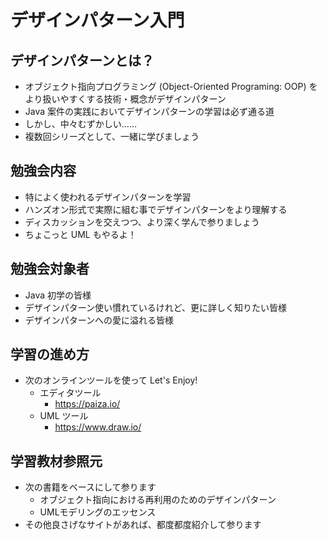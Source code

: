 # デザインパターン入門

## デザインパターンとは？
- オブジェクト指向プログラミング (Object-Oriented Programing: OOP) をより扱いやすくする技術・概念がデザインパターン
- Java 案件の実践においてデザインパターンの学習は必ず通る道
- しかし、中々むずかしい……
- 複数回シリーズとして、一緒に学びましょう

## 勉強会内容
- 特によく使われるデザインパターンを学習
- ハンズオン形式で実際に組む事でデザインパターンをより理解する
- ディスカッションを交えつつ、より深く学んで参りましょう
- ちょこっと UML もやるよ！

## 勉強会対象者
- Java 初学の皆様
- デザインパターン使い慣れているけれど、更に詳しく知りたい皆様
- デザインパターンへの愛に溢れる皆様

## 学習の進め方
- 次のオンラインツールを使って Let's Enjoy!
  - エディタツール
    - https://paiza.io/
  - UML ツール
    - https://www.draw.io/

## 学習教材参照元
- 次の書籍をベースにして参ります
  - オブジェクト指向における再利用のためのデザインパターン
  - UMLモデリングのエッセンス
- その他良さげなサイトがあれば、都度都度紹介して参ります
